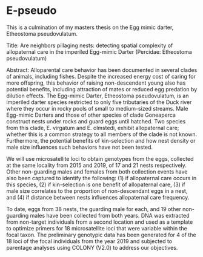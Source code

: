 # E-pseudo
This is a culmination of my masters thesis on the Egg mimic darter, Etheostoma pseudovulatum.

Title: Are neighbors pillaging nests: detecting spatial complexity of allopaternal care
in the imperiled Egg-mimic Darter (Percidae: Etheostoma pseudovulatum)

Abstract:
Alloparental care behavior has been documented in several clades of animals, including fishes. Despite the increased energy cost of caring for more offspring, this behavior of raising non-descendent young also has potential benefits, including attraction of mates or reduced egg predation by dilution effects. The Egg-mimic Darter, Etheostoma pseudovulatum, is an imperiled darter species restricted to only five tributaries of the Duck river where they occur in rocky pools of small to medium-sized streams. Male Egg-mimic Darters and those of other species of clade Goneaperca construct nests under rocks and guard eggs until hatched. Two species from this clade, E. virgatum and E. olmstedi, exhibit allopaternal care; whether this is a common strategy to all members of the clade is not known. Furthermore, the potential benefits of kin-selection and how nest density or male size influences such behaviors have not been tested.

We will use microsatellite loci to obtain genotypes from the eggs, collected at the same locality from 2015 and 2019, of 17 and 21 nests respectively. Other non-guarding males and females from both collection events have also been captured to identify the following: (1) if allopaternal care occurs in this species, (2)  if kin-selection is one benefit of allopaternal care, (3) if male size correlates to the proportion of non-descendant eggs in a nest, and (4) if distance between nests influences allopaternal care frequency.

To date, eggs from 38 nests, the guarding male for each, and 19 other non-guarding males have been collected from both years. DNA was extracted from non-target individuals from a second location and used as a template to optimize primers for 18 microsatellite loci that were variable within the focal taxon. The preliminary genotypic data has been generated for 4 of the 18 loci of the focal individuals from the year 2019 and subjected to parentage analyses using COLONY (V2.0) to address our objectives. 
